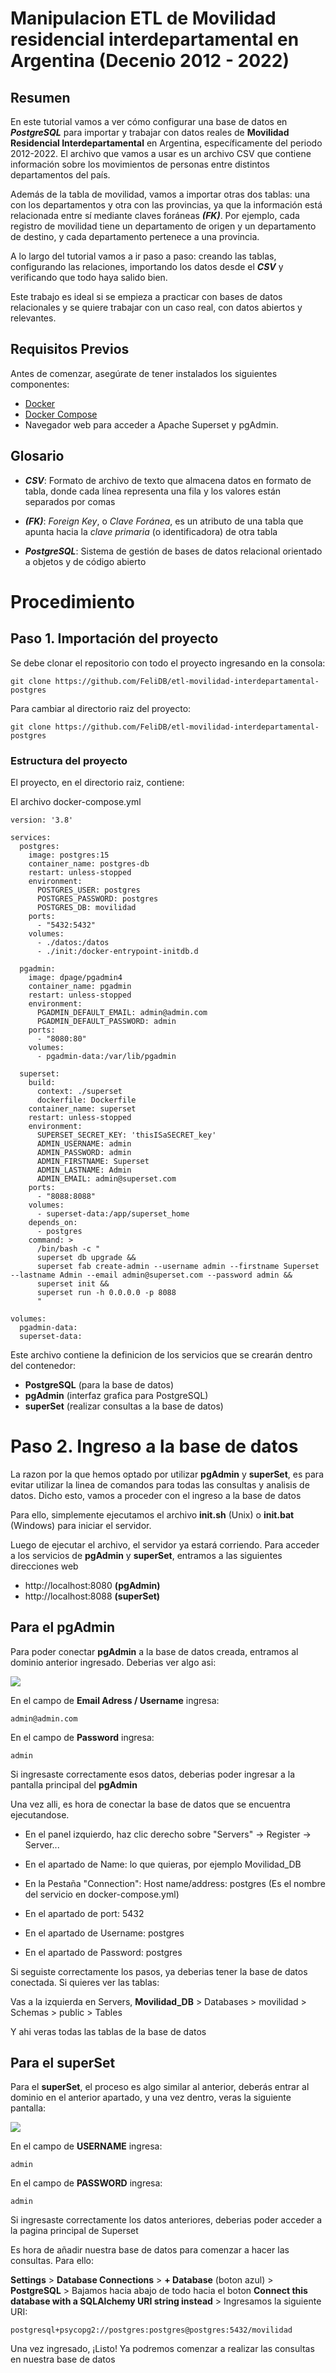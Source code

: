 
# Manipulacion ETL de Movilidad residencial interdepartamental en Argentina (Decenio 2012 - 2022)

## Resumen

En este tutorial vamos a ver cómo configurar una base de datos en __*PostgreSQL*__ para importar y trabajar con datos reales de **Movilidad Residencial Interdepartamental** en Argentina, específicamente del periodo 2012-2022. El archivo que vamos a usar es un archivo CSV que contiene información sobre los movimientos de personas entre distintos departamentos del país.

Además de la tabla de movilidad, vamos a importar otras dos tablas: una con los departamentos y otra con las provincias, ya que la información está relacionada entre sí mediante claves foráneas __*(FK)*__. Por ejemplo, cada registro de movilidad tiene un departamento de origen y un departamento de destino, y cada departamento pertenece a una provincia.

A lo largo del tutorial vamos a ir paso a paso: creando las tablas, configurando las relaciones, importando los datos desde el __*CSV*__ y verificando que todo haya salido bien.

Este trabajo es ideal si se empieza a practicar con bases de datos relacionales y se quiere trabajar con un caso real, con datos abiertos y relevantes.


## **Requisitos Previos**

Antes de comenzar, asegúrate de tener instalados los siguientes componentes:

- [Docker](https://www.docker.com/)
- [Docker Compose](https://docs.docker.com/compose/)
- Navegador web para acceder a Apache Superset y pgAdmin.




## Glosario

* __*CSV*__: Formato de archivo de texto que almacena datos en formato de tabla, donde cada línea representa una fila y los valores están separados por comas

* __*(FK)*__: _Foreign Key_, o _Clave Foránea_, es un atributo de una tabla que apunta hacia la _clave primaria_ (o identificadora) de otra tabla

* __*PostgreSQL*__: Sistema de gestión de bases de datos relacional orientado a objetos y de código abierto



# Procedimiento



## Paso 1. Importación del proyecto

Se debe clonar el repositorio con todo el proyecto ingresando en la consola:

```
git clone https://github.com/FeliDB/etl-movilidad-interdepartamental-postgres
```

Para cambiar al directorio raiz del proyecto:
```
git clone https://github.com/FeliDB/etl-movilidad-interdepartamental-postgres
```

### Estructura del proyecto

El proyecto, en el directorio raiz, contiene:


El archivo docker-compose.yml
```
version: '3.8'

services:
  postgres:
    image: postgres:15
    container_name: postgres-db
    restart: unless-stopped
    environment:
      POSTGRES_USER: postgres
      POSTGRES_PASSWORD: postgres
      POSTGRES_DB: movilidad
    ports:
      - "5432:5432"
    volumes:
      - ./datos:/datos
      - ./init:/docker-entrypoint-initdb.d

  pgadmin:
    image: dpage/pgadmin4
    container_name: pgadmin
    restart: unless-stopped
    environment:
      PGADMIN_DEFAULT_EMAIL: admin@admin.com
      PGADMIN_DEFAULT_PASSWORD: admin
    ports:
      - "8080:80"
    volumes:
      - pgadmin-data:/var/lib/pgadmin

  superset:
    build:
      context: ./superset
      dockerfile: Dockerfile
    container_name: superset
    restart: unless-stopped
    environment:
      SUPERSET_SECRET_KEY: 'thisISaSECRET_key'
      ADMIN_USERNAME: admin
      ADMIN_PASSWORD: admin
      ADMIN_FIRSTNAME: Superset
      ADMIN_LASTNAME: Admin
      ADMIN_EMAIL: admin@superset.com
    ports:
      - "8088:8088"
    volumes:
      - superset-data:/app/superset_home
    depends_on:
      - postgres
    command: >
      /bin/bash -c "
      superset db upgrade &&
      superset fab create-admin --username admin --firstname Superset --lastname Admin --email admin@superset.com --password admin &&
      superset init &&
      superset run -h 0.0.0.0 -p 8088
      "

volumes:
  pgadmin-data:
  superset-data:

```

Este archivo contiene la definicion de los servicios que se crearán dentro del contenedor:

+ __PostgreSQL__ (para la base de datos)
+ __pgAdmin__ (interfaz grafica para PostgreSQL)
+ __superSet__ (realizar consultas a la base de datos)





# Paso 2. Ingreso a la base de datos

La razon por la que hemos optado por utilizar __pgAdmin__ y __superSet__, es para evitar utilizar la linea de comandos para todas las consultas y analisis de datos. Dicho esto, vamos a proceder con el ingreso a la base de datos


Para ello, simplemente ejecutamos el archivo __init.sh__ (Unix) o __init.bat__ (Windows) para iniciar el servidor.

Luego de ejecutar el archivo, el servidor ya estará corriendo. Para acceder a los servicios de __pgAdmin__ y __superSet__, entramos a las siguientes direcciones web

+ http://localhost:8080 __(pgAdmin)__
+ http://localhost:8088 __(superSet)__


## Para el __pgAdmin__

Para poder conectar __pgAdmin__ a la base de datos creada, entramos al dominio anterior ingresado. Deberias ver algo asi:


![](./res/1.jpg)

En el campo de __Email Adress / Username__ ingresa:

```
admin@admin.com
```

En el campo de __Password__ ingresa:

```
admin
```

Si ingresaste correctamente esos datos, deberias poder ingresar a la pantalla principal del __pgAdmin__

Una vez alli, es hora de conectar la base de datos que se encuentra ejecutandose. 

* En el panel izquierdo, haz clic derecho sobre "Servers" → Register → Server...


* En el apartado de Name: lo que quieras, por ejemplo Movilidad_DB

* En la Pestaña "Connection": Host name/address: postgres (Es el nombre del servicio en docker-compose.yml)

* En el apartado de port: 5432

* En el apartado de Username: postgres

* En el apartado de Password: postgres

Si seguiste correctamente los pasos, ya deberias tener la base de datos conectada. Si quieres ver las tablas:

Vas a la izquierda en Servers, __Movilidad_DB__ > Databases > movilidad > Schemas > public > Tables

Y ahi veras todas las tablas de la base de datos


## Para el __superSet__

Para el __superSet__, el proceso es algo similar al anterior, deberás entrar al dominio en el anterior apartado, y una vez dentro, veras la siguiente pantalla:

![](./res/2.jpg)

En el campo de __USERNAME__ ingresa:

```
admin
```

En el campo de __PASSWORD__ ingresa:

```
admin
```

Si ingresaste correctamente los datos anteriores, deberias poder acceder a la pagina principal de Superset

Es hora de añadir nuestra base de datos para comenzar a hacer las consultas. Para ello:


__Settings__ > __Database Connections__ > __+ Database__ (boton azul) > __PostgreSQL__ > Bajamos hacia abajo de todo hacia el boton __Connect this database with a SQLAlchemy URI string instead__ > Ingresamos la siguiente URI:

```
postgresql+psycopg2://postgres:postgres@postgres:5432/movilidad
```

Una vez ingresado, ¡Listo! Ya podremos comenzar a realizar las consultas en nuestra base de datos